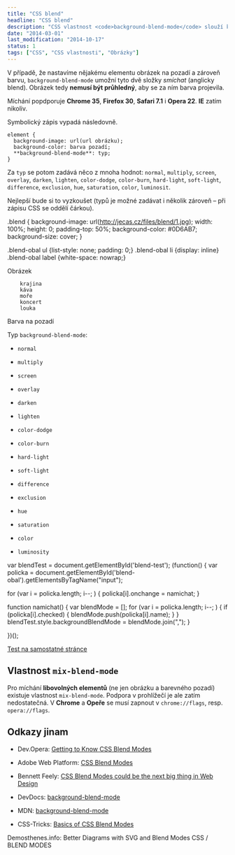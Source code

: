 ```yaml
---
title: "CSS blend"
headline: "CSS blend"
description: "CSS vlastnost <code>background-blend-mode</code> slouží ke smíchání barvy s obrázkem."
date: "2014-03-01"
last_modification: "2014-10-17"
status: 1
tags: ["CSS", "CSS vlastnosti", "Obrázky"]
---
```


V případě, že nastavíme nějakému elementu obrázek na pozadí a zároveň barvu, `background-blend-mode` umožní tyto dvě složky *smíchat* (anglicky blend). Obrázek tedy **nemusí být průhledný**, aby se za ním barva projevila.

Míchání popdporuje **Chrome 35**, **Firefox 30**, **Safari 7.1** i **Opera 22**. **IE** zatím nikoliv.

Symbolický zápis vypadá následovně.

```
element {
  background-image: url(url obrázku);
  background-color: barva pozadí;
  **background-blend-mode**: typ;
}
```

Za `typ` se potom zadává něco z mnoha hodnot: `normal`, `multiply`, `screen`, `overlay`, `darken`, `lighten`, `color-dodge`, `color-burn`, `hard-light`, `soft-light`, `difference`, `exclusion`, `hue`, `saturation`, `color`, `luminosit`.

Nejlepší bude si to vyzkoušet (typů je možné zadávat i několik zároveň – při zápisu CSS se oddělí čárkou).

.blend {
    background-image: url(http://jecas.cz/files/blend/1.jpg);
    width: 100%;
    height: 0;
    padding-top: 50%;
    background-color: #0D6AB7;
    background-size: cover;
}

.blend-obal ul {list-style: none; padding: 0;}
.blend-obal li {display: inline}
.blend-obal label {white-space: nowrap;}

Obrázek
    
        krajina
        káva
        moře
        koncert
        louka

Barva na pozadí 

Typ `background-blend-mode`:

-  `normal`

-  `multiply`

-  `screen`

-  `overlay`

-  `darken`

-  `lighten`

-  `color-dodge`

-  `color-burn`

-  `hard-light`

-  `soft-light`

-  `difference`

-  `exclusion`

-  `hue`

-  `saturation`

-  `color`

-  `luminosity`

var blendTest = document.getElementById('blend-test');
(function() {
var policka = document.getElementById('blend-obal').getElementsByTagName("input");

for (var i = policka.length; i--; ) {
    policka[i].onchange = namichat;
}

function namichat() {
    var blendMode = [];
    for (var i = policka.length; i--; ) {
        if (policka[i].checked) {
            blendMode.push(policka[i].name);
        }
    }
    blendTest.style.backgroundBlendMode = blendMode.join(",");
}
    
})();

[Test na samostatné stránce](http://kod.djpw.cz/bogb-)

## Vlastnost `mix-blend-mode`

Pro míchání **libovolných elementů** (ne jen obrázku a barevného pozadí) existuje vlastnost `mix-blend-mode`. Podpora v prohlížečí je ale zatím nedostatečná. V **Chrome** a **Opeře** se musí zapnout v `chrome://flags`, resp. `opera://flags`.

## Odkazy jinam

  - Dev.Opera: [Getting to Know CSS Blend Modes](https://dev.opera.com/articles/getting-to-know-css-blend-modes/)

  - Adobe Web Platform: [CSS Blend Modes](http://webplatform.adobe.com/blend-modes/)

  - Bennett Feely: [CSS Blend Modes could be the next big thing in Web Design](https://medium.com/@bennettfeely/css-blend-modes-could-be-the-next-big-thing-in-web-design-6b51bf53743a)

  - DevDocs: [background-blend-mode](http://devdocs.io/css/background-blend-mode)

  - MDN: [background-blend-mode](https://developer.mozilla.org/en-US/docs/Web/CSS/background-blend-mode)

  - CSS-Tricks: [Basics of CSS Blend Modes](http://css-tricks.com/basics-css-blend-modes/)

  Demosthenes.info: Better Diagrams with SVG and Blend Modes
CSS / BLEND MODES